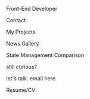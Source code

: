 Front-End Developer

Contact

My Projects

News Gallery 

State Management Comparison


still curious?

let's talk.
email here

Resume/CV


